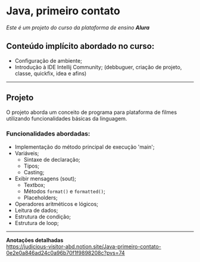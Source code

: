 # Java, primeiro contato
*Este é um projeto do curso da plataforma de ensino **Alura***

## Conteúdo implícito abordado no curso:

* Configuração de ambiente;
* Introdução à IDE Intellij Community; (debbuguer, criação de projeto, classe, quickfix, idea e afins)
---
  ## Projeto

  O projeto aborda um conceito de programa para plataforma de filmes utilizando funcionalidades básicas da linguagem.
  ### Funcionalidades abordadas:
  * Implementação do método principal de execução 'main';
  * Variáveis;
    * Sintaxe de declaração;
    * Tipos;
    * Casting;  
  * Exibir mensagens (sout);
     * Textbox;
     * Métodos ```format()``` e ```formatted()```;
     * Placeholders;
  * Operadores aritméticos e lógicos;
  * Leitura de dados;
  * Estrutura de condição;
  * Estrutura de loop;

---
**Anotações detalhadas** <br>
https://judicious-visitor-abd.notion.site/Java-primeiro-contato-0e2e0a846ad24c0a96b70f1f9898208c?pvs=74
